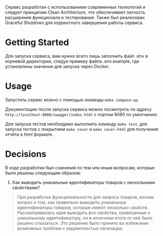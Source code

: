 Сервис разработан с использованием современных технологий и следует принципам Clean Architecture,
что обеспечивает легкость расширения функционала и тестирования. Также был реализован Graceful Shutdown
для корректного завершения работы сервиса.

# Getting Started


Для запуска сервиса, вам нужно всего лишь заполнить файл .env в корневой директории, следуя примеру файла .env.example,
где установлены значения для запуска через Docker.

# Usage

Запустить сервис можно с помощью команды `make compose-up`.

Документацию после запуска сервиса можно посмотреть по адресу `http://localhost:8080/swagger/index.html`
с портом 8080 по умолчанию.

Для запуска тестов необходимо выполнить команду `make test`, для запуска тестов с покрытием `make cover` и `make cover-html` для получения отчёта в html формате.

# Decisions <a name="decisions"></a>

В ходе разработки был сомнения по тем или иным вопросам, которые были решены следующим образом:

1. Как выводить уникальные идентификаторы товаров с несколькими свойствами?
> При разработке функциональности для запроса товаров, возник вопрос о том, как правильно выводить уникальные идентификаторы товаров,
которые имеют несколько свойств. Рассматривалась идея выводить все свойства, привязанные к уникальному идентификатору,
но в конечном итоге от неё было решено отказаться. Это решение было принято во избежание возможных проблем с корректностью пагинации.
